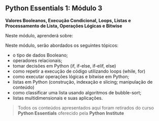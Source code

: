 ## Python Essentials 1: Módulo 3

**Valores Booleanos, Execução Condicional, Loops, Listas e Processamento de Lista, Operações Lógicas e Bitwise**

Neste módulo, aprenderá sobre:

Neste módulo, serão abordados os seguintes tópicos:

- o tipo de dados Booleano;
- operadores relacionais;
- tomar decisões em Python (if, if-else, if-elif, else)
- como repetir a execução de código utilizando loops (while, for)
- como executar operações lógicas e bitwise em Python;
- listas em Python (construção, indexação e slicing; manipulação de conteúdo)
- como classificar uma lista usando algoritmos de bubble-sort;
- listas multidimensionais e suas aplicações.


>Todos os conteúdos apresentados aqui foram retirados do curso **Python Essentials** oferecido pela **Python Institute**